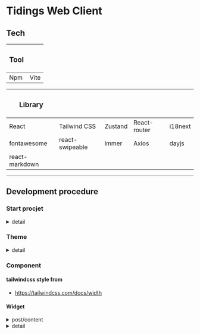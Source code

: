 # Tidings Web Client

## Tech

| <h3> Tool </h3> |      |
| --------------- | ---- |
| Npm             | Vite |

| <h3> Library </h3> |                 |         |              |         |
| ------------------ | --------------- | ------- | ------------ | ------- |
| React              | Tailwind CSS    | Zustand | React-router | i18next |
| fontawesome        | react-swipeable | immer   | Axios        | dayjs   |
| react-markdown     |                 |         |              |         |

---

## Development procedure

### Start procjet

<details>
<summary>detail</summary>
<div markdown="1">

#### install vite & Create react project

```bash
npm create vite@latest
```

```bash
√ Project name: ... tidings-web-client
√ Select a framework: » React
√ Select a variant: » TypeScript
```

#### Add react router package

```bash
npm install react-router-dom
```

#### Add zustand package

```bash
npm install zustand
```

#### Add tailwind package

```bash
npm install tailwindcss @tailwindcss/vite
```

```ts
// vite.config.ts
import tailwindcss from "@tailwindcss/vite";

export default defineConfig({
  plugins: [react(), tailwindcss()], //Add tailwindcss() plugin
});
```

#### Add reactI18n package

```bash
npm install i18next
```

#### Add react swipeable package

```bash
npm i react-swipeable
```

#### Add icon package

- https://fontawesome.com/search?o=r&ic=free&s=solid&ip=classic

```bash
npm install @fortawesome/fontawesome-free
```

```html
<!--index.html-->
<head>
  <script
    src="https://kit.fontawesome.com/98033d33dd.js"
    crossorigin="anonymous"
  ></script>
</head>
```

#### Add Immer package

```bash
npm install immer
```

#### Add Axios package

```bash
npm install axios
```

#### Add dotenv package

```bash
npm install dotenv
```

#### Add dayjs package

```bash
npm install dayjs
```

#### Add react markdown package

```bash
npm install react-markdown
```

</div>
</details>

### Theme

<details>
<summary>detail</summary>
<div markdown="1">

#### Add font family

```html
<!-- index.html -->
<link rel="stylesheet" href="https://rsms.me/inter/inter.css" />
```

```css
/* index.css */
@import "tailwindcss";

@theme {
  --font-sans: InterVariable, sans-serif;
}
```

</div>
</details>

### Component

#### tailwindcss style from

- https://tailwindcss.com/docs/width

#### Widget

<details>
<summary>post/content</summary>
<div markdown="1">

```ts

```

</div>
</details>

<details>
<summary>detail</summary>
<div markdown="1">

</div>
</details>

